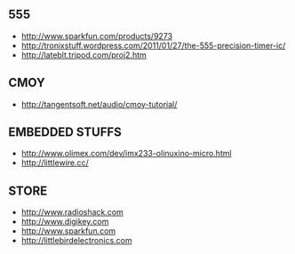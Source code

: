 555
---

 - http://www.sparkfun.com/products/9273
 - http://tronixstuff.wordpress.com/2011/01/27/the-555-precision-timer-ic/
 - http://lateblt.tripod.com/proj2.htm

CMOY
----

 - http://tangentsoft.net/audio/cmoy-tutorial/

EMBEDDED STUFFS
---------------

 - http://www.olimex.com/dev/imx233-olinuxino-micro.html
 - http://littlewire.cc/

STORE
-----

 - http://www.radioshack.com
 - http://www.digikey.com
 - http://www.sparkfun.com
 - http://littlebirdelectronics.com